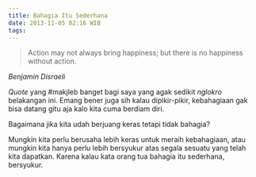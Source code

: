 ```yaml
---
title: Bahagia Itu Sederhana
date: 2013-11-05 02:16 WIB
tags:
---
```


> Action may not always bring happiness; but there is no happiness without action.

<cite>Benjamin Disraeli</cite>

*Quote* yang #makjleb banget bagi saya yang agak sedikit *nglokro* belakangan ini. Emang bener juga sih kalau dipikir-pikir, kebahagiaan gak bisa datang gitu aja kalo kita cuma berdiam diri.

Bagaimana jika kita udah berjuang keras tetapi tidak bahagia?

Mungkin kita perlu berusaha lebih keras untuk meraih kebahagiaan, atau mungkin kita hanya perlu lebih bersyukur atas segala sesuatu yang telah kita dapatkan. Karena kalau kata orang tua bahagia itu sederhana, bersyukur.